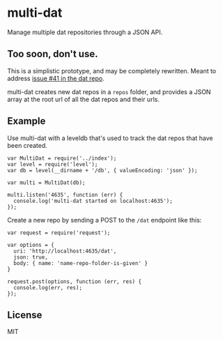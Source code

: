 # multi-dat

Manage multiple dat repositories through a JSON API.

## Too soon, don't use.

This is a simplistic prototype, and may be completely rewritten. Meant to address [issue #41 in the dat repo](https://github.com/maxogden/dat/issues/41).

multi-dat creates new dat repos in a `repos` folder, and provides a JSON array at the root url of all the dat repos and their urls.

## Example

Use multi-dat with a leveldb that's used to track the dat repos that have been created.

```
var MultiDat = require('../index');
var level = require('level');
var db = level(__dirname + '/db', { valueEncoding: 'json' });

var multi = MultiDat(db);

multi.listen('4635', function (err) {
  console.log('multi-dat started on localhost:4635');
});
```

Create a new repo by sending a POST to the `/dat` endpoint like this:

```
var request = require('request');

var options = { 
  uri: 'http://localhost:4635/dat', 
  json: true, 
  body: { name: 'name-repo-folder-is-given' }
}

request.post(options, function (err, res) {
  console.log(err, res);
});

```

## License
MIT